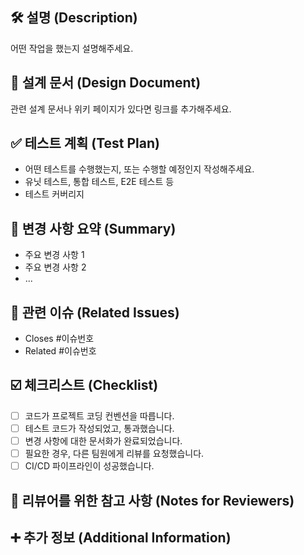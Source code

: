 ## 🛠️ 설명 (Description)

어떤 작업을 했는지 설명해주세요.

## 📄 설계 문서 (Design Document)

관련 설계 문서나 위키 페이지가 있다면 링크를 추가해주세요.

## ✅ 테스트 계획 (Test Plan)

- 어떤 테스트를 수행했는지, 또는 수행할 예정인지 작성해주세요.
- 유닛 테스트, 통합 테스트, E2E 테스트 등
- 테스트 커버리지

## 📝 변경 사항 요약 (Summary)

- 주요 변경 사항 1
- 주요 변경 사항 2
- ...

## 🔗 관련 이슈 (Related Issues)

- Closes #이슈번호
- Related #이슈번호

## ☑️ 체크리스트 (Checklist)

- [ ] 코드가 프로젝트 코딩 컨벤션을 따릅니다.
- [ ] 테스트 코드가 작성되었고, 통과했습니다.
- [ ] 변경 사항에 대한 문서화가 완료되었습니다.
- [ ] 필요한 경우, 다른 팀원에게 리뷰를 요청했습니다.
- [ ] CI/CD 파이프라인이 성공했습니다.

## 👀 리뷰어를 위한 참고 사항 (Notes for Reviewers)

## ➕ 추가 정보 (Additional Information)
